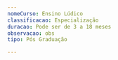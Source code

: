```yaml
---
nomeCurso: Ensino Lúdico
classificacao: Especialização
duracao: Pode ser de 3 a 18 meses
observacao: obs
tipo: Pós Graduação

---
```



